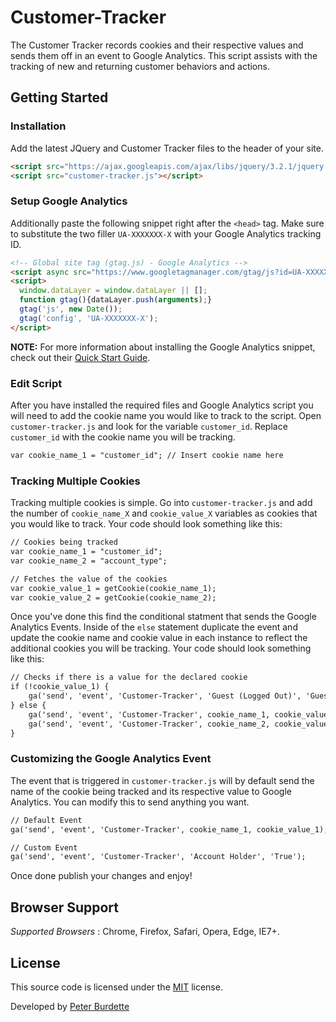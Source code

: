 # Customer-Tracker
The Customer Tracker records cookies and their respective values and sends them off in an event to Google Analytics. This script assists with the tracking of new and returning customer behaviors and actions.

## Getting Started
### Installation
Add the latest JQuery and Customer Tracker files to the header of your site.

```html
<script src="https://ajax.googleapis.com/ajax/libs/jquery/3.2.1/jquery.min.js"></script>
<script src="customer-tracker.js"></script>
```

### Setup Google Analytics 
Additionally paste the following snippet right after the `<head>` tag. Make sure to substitute the two filler `UA-XXXXXXX-X` with your Google Analytics tracking ID.

```html
<!-- Global site tag (gtag.js) - Google Analytics -->
<script async src="https://www.googletagmanager.com/gtag/js?id=UA-XXXXXXX-X"></script>
<script>
  window.dataLayer = window.dataLayer || [];
  function gtag(){dataLayer.push(arguments);}
  gtag('js', new Date());
  gtag('config', 'UA-XXXXXXX-X');
</script>
```
**NOTE:** For more information about installing the Google Analytics snippet, check out their [Quick Start Guide](https://support.google.com/analytics/answer/1008080?hl=en).

### Edit Script
After you have installed the required files and Google Analytics script you will need to add the cookie name you would like to track to the script. Open `customer-tracker.js` and look for the variable `customer_id`. Replace `customer_id` with the cookie name you will be tracking.

```html
var cookie_name_1 = "customer_id"; // Insert cookie name here
```

### Tracking Multiple Cookies
Tracking multiple cookies is simple. Go into `customer-tracker.js` and add the number of `cookie_name_X` and `cookie_value_X` variables as cookies that you would like to track. Your code should look something like this:

```html
// Cookies being tracked
var cookie_name_1 = "customer_id";
var cookie_name_2 = "account_type";

// Fetches the value of the cookies
var cookie_value_1 = getCookie(cookie_name_1); 
var cookie_value_2 = getCookie(cookie_name_2); 
```

Once you've done this find the conditional statment that sends the Google Analytics Events. Inside of the `else` statement duplicate the event and update the cookie name and cookie value in each instance to reflect the additional cookies you will be tracking. Your code should look something like this:

```html
// Checks if there is a value for the declared cookie
if (!cookie_value_1) {
	ga('send', 'event', 'Customer-Tracker', 'Guest (Logged Out)', 'Guest'); // Sends the value of Guest (Logged Out) to GA
} else {
	ga('send', 'event', 'Customer-Tracker', cookie_name_1, cookie_value_1); // Sends the Cookie Name 1 and Cookie Value 1 to GA
    ga('send', 'event', 'Customer-Tracker', cookie_name_2, cookie_value_2); // Sends the Cookie Name 2 and Cookie Value 2 to GA
}
```

### Customizing the Google Analytics Event
The event that is triggered in `customer-tracker.js` will by default send the name of the cookie being tracked and its respective value to Google Analytics. You can modify this to send anything you want.

```html
// Default Event
ga('send', 'event', 'Customer-Tracker', cookie_name_1, cookie_value_1);

// Custom Event
ga('send', 'event', 'Customer-Tracker', 'Account Holder', 'True');
```

Once done publish your changes and enjoy!

## Browser Support

*Supported Browsers* : Chrome, Firefox, Safari, Opera, Edge, IE7+.

## License

This source code is licensed under the [MIT](http://opensource.org/licenses/mit-license.php) license.

Developed by [Peter Burdette](https://www.linkedin.com/in/peter-burdette-76976552)
